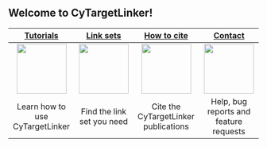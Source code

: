 ## Welcome to CyTargetLinker!

| [Tutorials](https://github.com/CyTargetLinker/cytargetlinker-tutorials/wiki/tutorials) | [Link sets](https://github.com/CyTargetLinker/cytargetlinker-tutorials/wiki/link-sets) | [How to cite](https://github.com/CyTargetLinker/cytargetlinker-tutorials/wiki/How-to-cite) | [Contact](https://github.com/CyTargetLinker/cytargetlinker-tutorials/wiki/contact)  |
| :---: | :---: | :---: | :---: |
| <img src="https://github.com/CyTargetLinker/cytargetlinker-tutorials/raw/master/img/icons/tutorials-icon.png" height="100"/> | <img src="https://github.com/CyTargetLinker/cytargetlinker-tutorials/raw/master/img/icons/network-icon.png" height="100"/> | <img src="https://github.com/CyTargetLinker/cytargetlinker-tutorials/raw/master/img/icons/citation.png" height="100"/> | <img src="https://github.com/CyTargetLinker/cytargetlinker-tutorials/raw/master/img/icons/contact.png" height="100"/>
| Learn how to use CyTargetLinker | Find the link set you need |  Cite the CyTargetLinker publications | Help, bug reports and feature requests |
